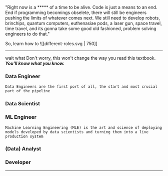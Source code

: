 "Right now is a ***** of a time to be alive. Code is just a means to an end. End if programming becomings obselete, there will still be engineers pushing the limits of whatever comes next. We still need to develop robots, brinchips, quantum computers, euthenasiae pods, a laser gun, space travel, time travel, and its gonna take some good old fashioned, problem solving engineers to do that."

So, learn how to 
![[different-roles.svg | 750]]

---

wait what 
Don't worry, this won't change the way you read this textbook. ***You'll know what you know.*** 

### Data Engineer
	Data Engineers are the first port of all, the start and most crucial part of the pipeline

### Data Scientist

### ML Engineer
	Machine Learning Engineering (MLE) is the art and science of deploying models developed by data scientists and turning them into a live production system

### (Data) Analyst

### Developer 

---

